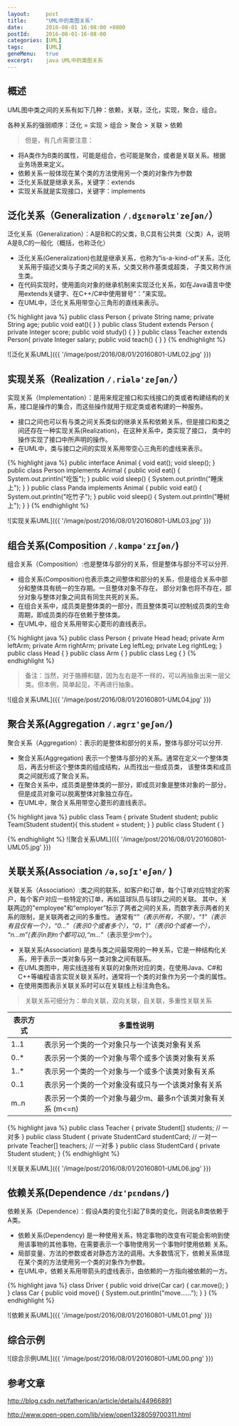 ```yaml
---
layout:     post
title:      "UML中的类图关系"
date:       2016-08-01 16:08:00 +0800
postId:     2016-08-01-16-08-00
categories: [UML]
tags:       [UML]
geneMenu:   true
excerpt:    java UML中的类图关系
---
```

## 概述

UML图中类之间的关系有如下几种：依赖，关联，泛化，实现，聚合，组合。

各种关系的强弱顺序：泛化 = 实现 > 组合 > 聚合 > 关联 > 依赖 

> 但是，有几点需要注意：

* 将A类作为B类的属性，可能是组合，也可能是聚合，或者是关联关系。根据业务场景来定义。
* 依赖关系一般体现在某个类的方法使用另一个类的对象作为参数
* 泛化关系就是继承关系，关键字：extends
* 实现关系就是实现接口，关键字：implements


## 泛化关系（Generalization `/ˌdʒɛnərəlɪˈzeʃən/`）
泛化关系（Generalization）：A是B和C的父类，B,C具有公共类（父类）A，说明A是B,C的一般化（概括，也称泛化）

* 泛化关系(Generalization)也就是继承关系，也称为“is-a-kind-of”关系，泛化关系用于描述父类与子类之间的关系，父类又称作基类或超类，
子类又称作派生类。
* 在代码实现时，使用面向对象的继承机制来实现泛化关系，如在Java语言中使用extends关键字、在C++/C#中使用冒号“：”来实现。 
* 在UML中，泛化关系用带空心三角形的直线来表示。

{% highlight java %}
public class Person {
  private String name;
  private String age;
  public void eat(){
  }
}
public class Student extends Person {
  private Integer score;
  public void study() {
  }
}
public class Teacher extends Person{
  private Integer salary;
  public void teach() {
  }
}
{% endhighlight %}

![泛化关系UML]({{ '/image/post/2016/08/01/20160801-UML02.jpg' }})


## 实现关系（Realization `/ˌriələ'zeʃən/`）
实现关系（Implementation）：是用来规定接口和实线接口的类或者构建结构的关系，接口是操作的集合，而这些操作就用于规定类或者构建的一种服务。

* 接口之间也可以有与类之间关系类似的继承关系和依赖关系，但是接口和类之间还存在一种实现关系(Realization)，在这种关系中，类实现了接口，
类中的操作实现了接口中所声明的操作。
* 在UML中，类与接口之间的实现关系用带空心三角形的虚线来表示。

{% highlight java %}
public interface Animal {
  void eat();
  void sleep();
}
public class Person implements Animal {
  public void eat() {
    System.out.println("吃饭");
  }
  public void sleep() {
    System.out.println("睡床上");
  }
}
public class Panda implements Animal {
  public void eat() {
    System.out.println("吃竹子");
  }
  public void sleep() {
    System.out.println("睡树上");
  }
}
{% endhighlight %}

![实现关系UML]({{ '/image/post/2016/08/01/20160801-UML03.jpg' }})

## 组合关系(Composition `/ˌkɑmpə'zɪʃən/`)

组合关系（Composition）:也是整体与部分的关系，但是整体与部分不可以分开.

* 组合关系(Composition)也表示类之间整体和部分的关系，但是组合关系中部分和整体具有统一的生存期。一旦整体对象不存在，
部分对象也将不存在，部分对象与整体对象之间具有同生共死的关系。
* 在组合关系中，成员类是整体类的一部分，而且整体类可以控制成员类的生命周期，即成员类的存在依赖于整体类。
* 在UML中，组合关系用带实心菱形的直线表示。

{% highlight java %}
public class Person {
  private Head head;
  private Arm leftArm;
  private Arm rightArm;
  private Leg leftLeg;
  private Leg rightLeg;
}
public class Head {
}
public class Arm {
}
public class Leg {
}
{% endhighlight %}

> 备注：当然，对于胳膊和腿，因为左右是不一样的，可以再抽象出来一层父类。但本例，简单起见，不再进行抽象。

![组合关系UML]({{ '/image/post/2016/08/01/20160801-UML04.jpg' }})


## 聚合关系(Aggregation `/ˌægrɪ'geʃən/`)

聚合关系（Aggregation）：表示的是整体和部分的关系，整体与部分可以分开.

* 聚合关系(Aggregation) 表示一个整体与部分的关系。通常在定义一个整体类后，再去分析这个整体类的组成结构，从而找出一些成员类，
该整体类和成员类之间就形成了聚合关系。
* 在聚合关系中，成员类是整体类的一部分，即成员对象是整体对象的一部分，但是成员对象可以脱离整体对象独立存在。
* 在UML中，聚合关系用带空心菱形的直线表示。 

{% highlight java %}
public class Team {
  private Student student;
  public Team(Student student){
    this.student = student;
  }
}
public class Student {
}

{% endhighlight %}
![聚合关系UML]({{ '/image/post/2016/08/01/20160801-UML05.jpg' }})

## 关联关系(Association `/ə,soʃɪ'eʃən/` )

关联关系（Association）:类之间的联系，如客户和订单，每个订单对应特定的客户，每个客户对应一些特定的订单，再如篮球队员与球队之间的关联。
其中，关联两边的"employee"和“employer”标示了两者之间的关系，而数字表示两者的关系的限制，是关联两者之间的多重性。
通常有“*”（表示所有，不限），“1”（表示有且仅有一个），“0...”（表示0个或者多个），“0，1”（表示0个或者一个），
“n...m”(表示n到m个都可以),“m...*”（表示至少m个）。

* 关联关系(Association) 是类与类之间最常用的一种关系，它是一种结构化关系，用于表示一类对象与另一类对象之间有联系。
* 在UML类图中，用实线连接有关联的对象所对应的类，在使用Java、C#和C++等编程语言实现关联关系时，通常将一个类的对象作为另一个类的属性。
* 在使用类图表示关联关系时可以在关联线上标注角色名。

> 关联关系可细分为：单向关联，双向关联，自关联，多重性关联关系

表示方式 | 多重性说明
---|---
1..1 | 表示另一个类的一个对象只与一个该类对象有关系
0..* | 表示另一个类的一个对象与零个或多个该类对象有关系
1..* | 表示另一个类的一个对象与一个或多个该类对象有关系
0..1 | 表示另一个类的一个对象没有或只与一个该类对象有关系
m..n | 表示另一个类的一个对象与最少m、最多n个该类对象有关系 (m<=n)


{% highlight java %}
public class Teacher {
  private Student[] students; // 一对多
}
public class Student {
  private StudentCard studentCard; // 一对一
  private Teacher[] teachers; // 一对多
}
public class StudentCard {
  private Student student;
}
{% endhighlight %}

![关联关系UML]({{ '/image/post/2016/08/01/20160801-UML06.jpg' }})

## 依赖关系(Dependence `/dɪ'pɛndəns/`)

依赖关系（Dependence）：假设A类的变化引起了B类的变化，则说名B类依赖于A类。

* 依赖关系(Dependency) 是一种使用关系，特定事物的改变有可能会影响到使用该事物的其他事物，在需要表示一个事物使用另一个事物时使用依赖
关系。
* 局部变量、方法的参数或者对静态方法的调用。大多数情况下，依赖关系体现在某个类的方法使用另一个类的对象作为参数。
* 在UML中，依赖关系用带箭头的虚线表示，由依赖的一方指向被依赖的一方。


{% highlight java %}
class Driver {
  public void drive(Car car) {
    car.move();
  }
}
class Car {
  public void move() {
    System.out.println("move……");
  }
}
{% endhighlight %}

![依赖关系UML]({{ '/image/post/2016/08/01/20160801-UML01.png' }})


## 综合示例

![综合示例UML]({{ '/image/post/2016/08/01/20160801-UML00.png' }})


## 参考文章

http://blog.csdn.net/fatherican/article/details/44966891

http://www.open-open.com/lib/view/open1328059700311.html
